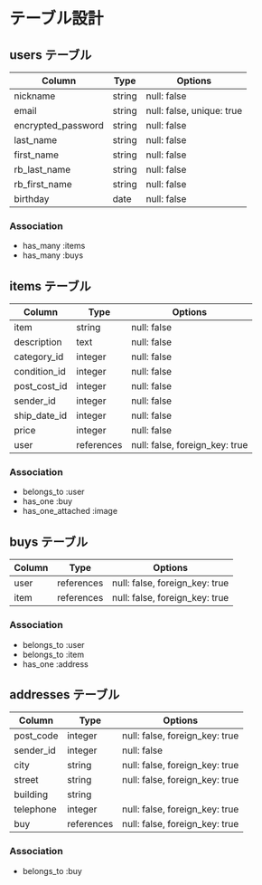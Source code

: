 # テーブル設計

## users テーブル

| Column             | Type   | Options     |
| ------------------ | ------ | ----------- |
| nickname           | string | null: false |
| email              | string | null: false, unique: true |
| encrypted_password | string | null: false |
| last_name          | string | null: false |
| first_name         | string | null: false |
| rb_last_name       | string | null: false |
| rb_first_name      | string | null: false |
| birthday           | date   | null: false |

### Association
- has_many :items
- has_many :buys


## items テーブル

| Column             | Type    | Options     |
| ------------------ | ------- | ----------- |
| item               | string  | null: false |
| description        | text    | null: false |
| category_id        | integer | null: false |
| condition_id       | integer | null: false |
| post_cost_id       | integer | null: false |
| sender_id          | integer | null: false |
| ship_date_id       | integer | null: false |
| price              | integer | null: false |
| user               | references | null: false, foreign_key: true|

### Association
- belongs_to :user
- has_one :buy
- has_one_attached :image


## buys テーブル

| Column            | Type       | Options     |
| ------------------| ---------- | ----------- |
| user              | references | null: false, foreign_key: true|
| item              | references | null: false, foreign_key: true|

### Association
- belongs_to :user
- belongs_to :item
- has_one :address


## addresses テーブル

| Column             | Type       | Options     |
| ------------------ | ---------- | ----------- |
| post_code          | integer    | null: false, foreign_key: true|
| sender_id          | integer    | null: false |
| city               | string     | null: false, foreign_key: true|
| street             | string     | null: false, foreign_key: true|
| building           | string     |             |
| telephone          | integer    | null: false, foreign_key: true|
| buy                | references | null: false, foreign_key: true|

### Association
- belongs_to :buy
